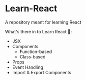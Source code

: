 # Learn-React

A repository meant for learning React

What's there in to Learn React 🤔: 
 - JSX
 - Components
    - Function-based
    - Class-based
 - Props
 - Event Handling
 - Import & Export Components
